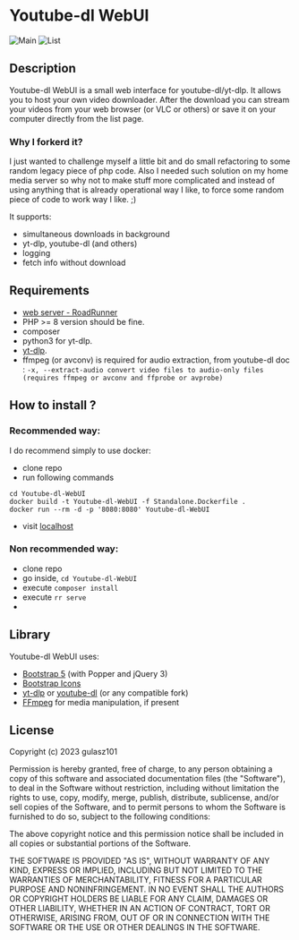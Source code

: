 # Youtube-dl WebUI

![Main](/Youtube-dl-WebUI/img/main.png?raw=true)
![List](/Youtube-dl-WebUI/img/list.png?raw=true)

## Description
Youtube-dl WebUI is a small web interface for youtube-dl/yt-dlp. It allows you to host your own video downloader. 
After the download you can stream your videos from your web browser (or VLC or others)
or save it on your computer directly from the list page.

### Why I forkerd it?
I just wanted to challenge myself a little bit and do small refactoring to some random legacy piece of php code. Also I needed such solution on my home media server so why not to make stuff more complicated and instead of using anything that is already operational way I like, to force some random piece of code to work way I like. ;)

It supports:

* simultaneous downloads in background
* yt-dlp, youtube-dl (and others)
* logging
* fetch info without download

## Requirements
- [web server - RoadRunner]( https://roadrunner.dev/ )
- PHP >= 8 version should be fine.
- composer
- python3 for yt-dlp.
- [yt-dlp](https://github.com/yt-dlp/yt-dlp).
- ffmpeg (or avconv) is required for audio extraction, from youtube-dl doc :
`-x, --extract-audio convert video files to audio-only files (requires ffmpeg or avconv and ffprobe or avprobe)`

## How to install ?
### Recommended way:
I do recommend simply to use docker:
- clone repo
- run following commands
```
cd Youtube-dl-WebUI
docker build -t Youtube-dl-WebUI -f Standalone.Dockerfile .
docker run --rm -d -p '8080:8080' Youtube-dl-WebUI
```
- visit [localhost]( http://localhost:8080 )

### Non recommended way:
- clone repo
- go inside, `cd Youtube-dl-WebUI`
- execute `composer install`
- execute `rr serve`
- 

## Library

Youtube-dl WebUI uses:

- [Bootstrap 5](https://getbootstrap.com/docs/5.2/) (with Popper and jQuery 3)
- [Bootstrap Icons](https://icons.getbootstrap.com/)
- [yt-dlp](https://github.com/yt-dlp/yt-dlp) or [youtube-dl](https://youtube-dl.org/) (or any compatible fork)
- [FFmpeg](https://ffmpeg.org/) for media manipulation, if present


## License

Copyright (c) 2023 gulasz101

Permission is hereby granted, free of charge, to any person obtaining a copy
of this software and associated documentation files (the "Software"), to deal
in the Software without restriction, including without limitation the rights
to use, copy, modify, merge, publish, distribute, sublicense, and/or sell
copies of the Software, and to permit persons to whom the Software is
furnished to do so, subject to the following conditions:

The above copyright notice and this permission notice shall be included in all
copies or substantial portions of the Software.

THE SOFTWARE IS PROVIDED "AS IS", WITHOUT WARRANTY OF ANY KIND, EXPRESS OR
IMPLIED, INCLUDING BUT NOT LIMITED TO THE WARRANTIES OF MERCHANTABILITY,
FITNESS FOR A PARTICULAR PURPOSE AND NONINFRINGEMENT. IN NO EVENT SHALL THE
AUTHORS OR COPYRIGHT HOLDERS BE LIABLE FOR ANY CLAIM, DAMAGES OR OTHER
LIABILITY, WHETHER IN AN ACTION OF CONTRACT, TORT OR OTHERWISE, ARISING FROM,
OUT OF OR IN CONNECTION WITH THE SOFTWARE OR THE USE OR OTHER DEALINGS IN THE
SOFTWARE.
